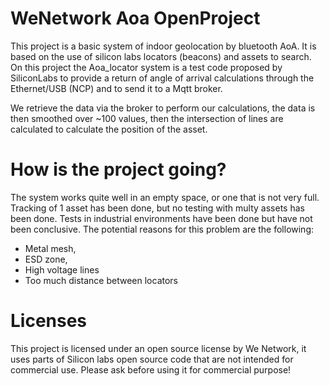 # WeNetwork Aoa OpenProject
This project is a basic system of indoor geolocation by bluetooth AoA. It is based on the use of silicon labs locators (beacons) and assets to search.
On this project the Aoa_locator system is a test code proposed by SiliconLabs to provide a return of angle of arrival calculations through the Ethernet/USB (NCP) and to send it to a Mqtt broker.

We retrieve the data via the broker to perform our calculations, the data is then smoothed over ~100 values, then the intersection of lines are calculated to calculate the position of the asset.

# How is the project going?
The system works quite well in an empty space, or one that is not very full. Tracking of 1 asset has been done, but no testing with multy assets has been done.
Tests in industrial environments have been done but have not been conclusive.
The potential reasons for this problem are the following:
- Metal mesh,
- ESD zone,
- High voltage lines
- Too much distance between locators


# Licenses
This project is licensed under an open source license by We Network, it uses parts of Silicon labs open source code that are not intended for commercial use.
Please ask before using it for commercial purpose!

